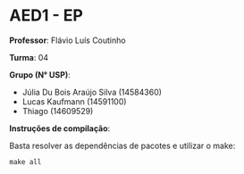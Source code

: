 # AED1 - EP
**Professor**: Flávio Luís Coutinho

**Turma**: 04

**Grupo (N° USP)**:
- Júlia Du Bois Araújo Silva (14584360)
- Lucas Kaufmann (14591100)
- Thiago (14609529)

**Instruções de compilação**:

Basta resolver as dependências de pacotes e utilizar o make:

```make all```
